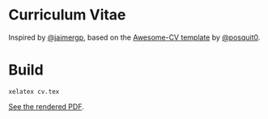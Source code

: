 # Curriculum Vitae
Inspired by [@jaimergp](https://github.com/jaimergp),
based on the [Awesome-CV template](https://github.com/posquit0/Awesome-CV) by [@posquit0](https://github.com/posquit0).


# Build

```
xelatex cv.tex
```

[See the rendered PDF](cv.pdf).
